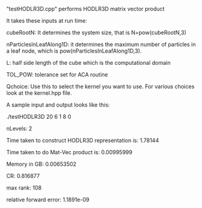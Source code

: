 "testHODLR3D.cpp" performs HODLR3D matrix vector product

It takes these inputs at run time:

cubeRootN: It determines the system size, that is N=pow(cubeRootN,3)

nParticlesInLeafAlong1D: it determines the maximum number of particles in a leaf node, which is pow(nParticlesInLeafAlong1D,3).

L: half side length of the cube which is the computational domain

TOL_POW: tolerance set for ACA routine

Qchoice: Use this to select the kernel you want to use. For various choices look at the kernel.hpp file.

A sample input and output looks like this:

./testHODLR3D 20 6 1 8 0

nLevels: 2

Time taken to construct HODLR3D representation is: 1.78144

Time taken to do Mat-Vec product is: 0.00995999

Memory in GB: 0.00653502

CR: 0.816877

max rank: 108

relative forward error: 1.1891e-09
